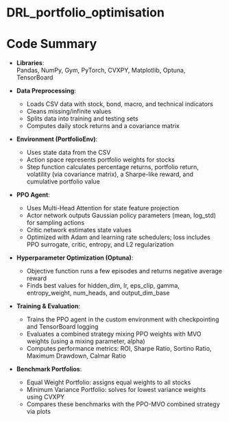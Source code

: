 # DRL_portfolio_optimisation

# Code Summary

- **Libraries**:  
  Pandas, NumPy, Gym, PyTorch, CVXPY, Matplotlib, Optuna, TensorBoard

- **Data Preprocessing**:  
  - Loads CSV data with stock, bond, macro, and technical indicators  
  - Cleans missing/infinite values  
  - Splits data into training and testing sets  
  - Computes daily stock returns and a covariance matrix

- **Environment (PortfolioEnv)**:  
  - Uses state data from the CSV  
  - Action space represents portfolio weights for stocks  
  - Step function calculates percentage returns, portfolio return, volatility (via covariance matrix), a Sharpe-like reward, and cumulative portfolio value

- **PPO Agent**:  
  - Uses Multi-Head Attention for state feature projection  
  - Actor network outputs Gaussian policy parameters (mean, log_std) for sampling actions  
  - Critic network estimates state values  
  - Optimized with Adam and learning rate schedulers; loss includes PPO surrogate, critic, entropy, and L2 regularization

- **Hyperparameter Optimization (Optuna)**:  
  - Objective function runs a few episodes and returns negative average reward  
  - Finds best values for hidden_dim, lr, eps_clip, gamma, entropy_weight, num_heads, and output_dim_base

- **Training & Evaluation**:  
  - Trains the PPO agent in the custom environment with checkpointing and TensorBoard logging  
  - Evaluates a combined strategy mixing PPO weights with MVO weights (using a mixing parameter, alpha)  
  - Computes performance metrics: ROI, Sharpe Ratio, Sortino Ratio, Maximum Drawdown, Calmar Ratio

- **Benchmark Portfolios**:  
  - Equal Weight Portfolio: assigns equal weights to all stocks  
  - Minimum Variance Portfolio: solves for lowest variance weights using CVXPY  
  - Compares these benchmarks with the PPO-MVO combined strategy via plots
